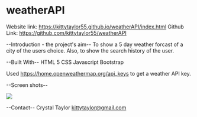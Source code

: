 # weatherAPI
Website link:  https://kittytaylor55.github.io/weatherAPI/index.html
Github Link: https://github.com/kittytaylor55/weatherAPI

--Introduction - the project's aim-- 
To show a 5 day weather forcast of a city of the users choice.  Also, to show the search history of the user.

--Built With-- HTML 5 CSS Javascript Bootstrap

Used https://home.openweathermap.org/api_keys to get a weather API key.

--Screen shots-- 

<img src="https://kittytaylor55.github.io/weatherAPI/assets/images/5added.png" />

--Contact-- Crystal Taylor kittytaylor@gmail.com